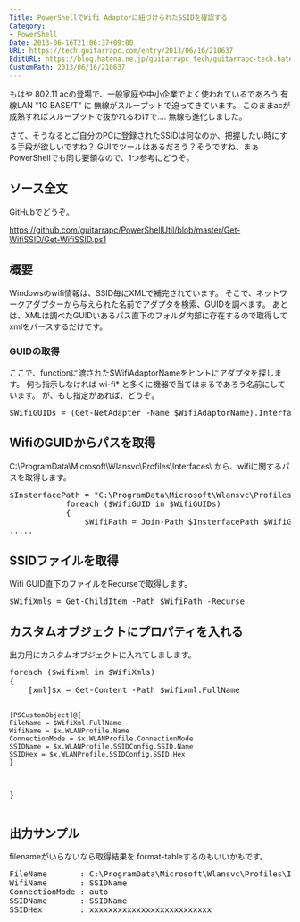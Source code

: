 ```yaml
---
Title: PowerShellでWifi Adaptorに紐づけられたSSIDを確認する
Category:
- PowerShell
Date: 2013-06-16T21:06:37+09:00
URL: https://tech.guitarrapc.com/entry/2013/06/16/210637
EditURL: https://blog.hatena.ne.jp/guitarrapc_tech/guitarrapc-tech.hatenablog.com/atom/entry/11696248318757675740
CustomPath: 2013/06/16/210637
---
```


もはや 802.11 acの登場で、一般家庭や中小企業でよく使われているであろう 有線LAN "1G BASE/T" に 無線がスループットで迫ってきています。
このままacが成熟すればスループットで抜かれるわけで.... 無線も進化しました。

さて、そうなるとご自分のPCに登録されたSSIDは何なのか、把握したい時にする手段が欲しいですね？
GUIでツールはあるだろう？そうですね、まぁPowerShellでも同じ要領なので、1つ参考にどうぞ。



<h2>ソース全文</h2>
GitHubでどうぞ。

https://github.com/guitarrapc/PowerShellUtil/blob/master/Get-WifiSSID/Get-WifiSSID.ps1


<h2>概要</h2>
Windowsのwifi情報は、SSID毎にXMLで補完されています。
そこで、ネットワークアダプターから与えられた名前でアダプタを検索、GUIDを調べます。
あとは、XMLは調べたGUIDいあるパス直下のフォルダ内部に存在するので取得してxmlをパースするだけです。

<h3>GUIDの取得</h3>
ここで、functionに渡された$WifiAdaptorNameをヒントにアダプタを探します。
何も指示しなければ wi-fi* と多くに機器で当てはまるであろう名前にしています。
が、もし指定があれば、どうぞ。

<pre class="brush: powershell">
$WifiGUIDs = (Get-NetAdapter -Name $WifiAdaptorName).InterfaceGuid
</pre>

<h2>WifiのGUIDからパスを取得</h2>
C:\ProgramData\Microsoft\Wlansvc\Profiles\Interfaces\ から、wifiに関するパスを取得します。
<pre class="brush: powershell">
$InsterfacePath = &quot;C:\ProgramData\Microsoft\Wlansvc\Profiles\Interfaces\&quot;
			foreach ($WifiGUID in $WifiGUIDs)
			{
				$WifiPath = Join-Path $InsterfacePath $WifiGUID
.....
</pre>

<h2>SSIDファイルを取得</h2>
Wifi GUID直下のファイルをRecurseで取得します。
<pre class="brush: powershell">
$WifiXmls = Get-ChildItem -Path $WifiPath -Recurse
</pre>

<h2>カスタムオブジェクトにプロパティを入れる</h2>
出力用にカスタムオブジェクトに入れてしまします。
<pre class="brush: powershell">
foreach ($wifixml in $WifiXmls)
{
	[xml]$x = Get-Content -Path $wifixml.FullName

	[PSCustomObject]@{
	FileName = $WifiXml.FullName
	WifiName = $x.WLANProfile.Name
	ConnectionMode = $x.WLANProfile.ConnectionMode
	SSIDName = $x.WLANProfile.SSIDConfig.SSID.Name
	SSIDHex = $x.WLANProfile.SSIDConfig.SSID.Hex
	}
}
</pre>



<h2>出力サンプル</h2>
filenameがいらないなら取得結果を format-tableするのもいいかもです。
<pre class="brush: powershell">
FileName       : C:\ProgramData\Microsoft\Wlansvc\Profiles\Interfaces\{xxxxxxxx-xxxx-xxxx-xxxx-xxxxxxxx}\{xxxxxxxxxxxxxx-xxxx-xxxx-xxxxxxxxx}.xml
WifiName       : SSIDName
ConnectionMode : auto
SSIDName       : SSIDName
SSIDHex        : xxxxxxxxxxxxxxxxxxxxxxxxxx
</pre>
